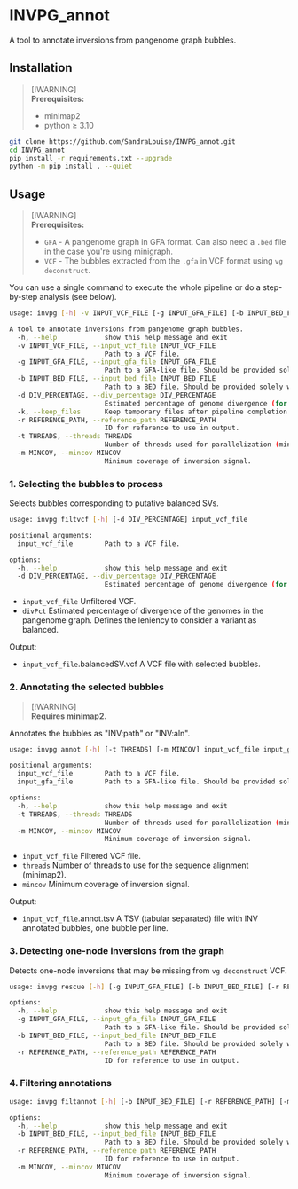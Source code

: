 # INVPG_annot
A tool to annotate inversions from pangenome graph bubbles.

## Installation

> [!WARNING]\
> **Prerequisites:**
> - minimap2
> - python $\geq$ 3.10

```bash
git clone https://github.com/SandraLouise/INVPG_annot.git
cd INVPG_annot
pip install -r requirements.txt --upgrade
python -m pip install . --quiet
```

## Usage

> [!WARNING]\
> **Prerequisites:**
> - `GFA` - A pangenome graph in GFA format. Can also need a `.bed` file in the case you're using minigraph.
> - `VCF` - The bubbles extracted from the `.gfa` in VCF format using `vg deconstruct`.

You can use a single command to execute the whole pipeline or do a step-by-step analysis (see below).

```bash
usage: invpg [-h] -v INPUT_VCF_FILE [-g INPUT_GFA_FILE] [-b INPUT_BED_FILE] [-d DIV_PERCENTAGE] [-k] [-r REFERENCE_PATH] [-t THREADS] [-m MINCOV]

A tool to annotate inversions from pangenome graph bubbles.
  -h, --help            show this help message and exit
  -v INPUT_VCF_FILE, --input_vcf_file INPUT_VCF_FILE
                        Path to a VCF file.
  -g INPUT_GFA_FILE, --input_gfa_file INPUT_GFA_FILE
                        Path to a GFA-like file. Should be provided solely when not using minigraph graphs.
  -b INPUT_BED_FILE, --input_bed_file INPUT_BED_FILE
                        Path to a BED file. Should be provided solely when working with minigraph graphs.
  -d DIV_PERCENTAGE, --div_percentage DIV_PERCENTAGE
                        Estimated percentage of genome divergence (for variants filtering).
  -k, --keep_files      Keep temporary files after pipeline completion (mostly for debugging purposes).
  -r REFERENCE_PATH, --reference_path REFERENCE_PATH
                        ID for reference to use in output.
  -t THREADS, --threads THREADS
                        Number of threads used for parallelization (minimap2).
  -m MINCOV, --mincov MINCOV
                        Minimum coverage of inversion signal.
```

### 1. Selecting the bubbles to process

Selects bubbles corresponding to putative balanced SVs.

```bash
usage: invpg filtvcf [-h] [-d DIV_PERCENTAGE] input_vcf_file

positional arguments:
  input_vcf_file        Path to a VCF file.

options:
  -h, --help            show this help message and exit
  -d DIV_PERCENTAGE, --div_percentage DIV_PERCENTAGE
                        Estimated percentage of genome divergence (for variants filtering).
```

- `input_vcf_file`  Unfiltered VCF.
- `divPct`  Estimated percentage of divergence of the genomes in the pangenome graph. Defines the leniency to consider a variant as balanced.

Output: 
- `input_vcf_file`.balancedSV.vcf  A VCF file with selected bubbles.

### 2. Annotating the selected bubbles

> [!WARNING]\
> **Requires minimap2.**

Annotates the bubbles as "INV:path" or "INV:aln".

```bash
usage: invpg annot [-h] [-t THREADS] [-m MINCOV] input_vcf_file input_gfa_file

positional arguments:
  input_vcf_file        Path to a VCF file.
  input_gfa_file        Path to a GFA-like file. Should be provided solely when not using minigraph graphs.

options:
  -h, --help            show this help message and exit
  -t THREADS, --threads THREADS
                        Number of threads used for parallelization (minimap2).
  -m MINCOV, --mincov MINCOV
                        Minimum coverage of inversion signal.
```

- `input_vcf_file`  Filtered VCF file.
- `threads`  Number of threads to use for the sequence alignment (minimap2).
- `mincov` Minimum coverage of inversion signal.

Output:
- `input_vcf_file`.annot.tsv  A TSV (tabular separated) file with INV annotated bubbles, one bubble per line.

### 3. Detecting one-node inversions from the graph

Detects one-node inversions that may be missing from `vg deconstruct` VCF.

```bash
usage: invpg rescue [-h] [-g INPUT_GFA_FILE] [-b INPUT_BED_FILE] [-r REFERENCE_PATH]

options:
  -h, --help            show this help message and exit
  -g INPUT_GFA_FILE, --input_gfa_file INPUT_GFA_FILE
                        Path to a GFA-like file. Should be provided solely when not using minigraph graphs.
  -b INPUT_BED_FILE, --input_bed_file INPUT_BED_FILE
                        Path to a BED file. Should be provided solely when working with minigraph graphs.
  -r REFERENCE_PATH, --reference_path REFERENCE_PATH
                        ID for reference to use in output.
```

### 4. Filtering annotations

```bash
usage: invpg filtannot [-h] [-b INPUT_BED_FILE] [-r REFERENCE_PATH] [-m MINCOV]

options:
  -h, --help            show this help message and exit
  -b INPUT_BED_FILE, --input_bed_file INPUT_BED_FILE
                        Path to a BED file. Should be provided solely when working with minigraph graphs.
  -r REFERENCE_PATH, --reference_path REFERENCE_PATH
                        ID for reference to use in output.
  -m MINCOV, --mincov MINCOV
                        Minimum coverage of inversion signal.
```
